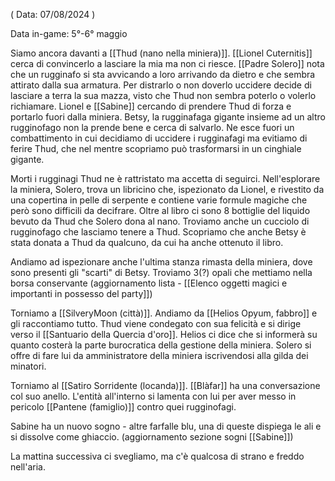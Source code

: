 ( Data: 07/08/2024 )

Data in-game: 5°-6° maggio

Siamo ancora davanti a [[Thud (nano nella miniera)]]. [[Lionel Cuternitis]] cerca di convincerlo a lasciare la mia ma non ci riesce.
[[Padre Solero]] nota che un rugginafo si sta avvicando a loro arrivando da dietro e che sembra attirato dalla sua armatura.
Per distrarlo o non doverlo uccidere decide di lasciare a terra la sua mazza, visto che Thud non sembra poterlo o volerlo richiamare.
Lionel e [[Sabine]] cercando di prendere Thud di forza e portarlo fuori dalla miniera.
Betsy, la rugginafaga gigante insieme ad un altro rugginofago non la prende bene e cerca di salvarlo. Ne esce fuori un combattimento in cui decidiamo di uccidere i rugginafagi ma evitiamo di ferire Thud, che nel mentre scopriamo può trasformarsi in un cinghiale gigante.

Morti i rugginagi Thud ne è rattristato ma accetta di seguirci.
Nell'esplorare la miniera, Solero, trova un libricino che, ispezionato da Lionel, e rivestito da una copertina in pelle di serpente e contiene varie formule magiche che però sono difficili da decifrare.
Oltre al libro ci sono 8 bottiglie del liquido bevuto da Thud che Solero dona al nano.
Troviamo anche un cucciolo di rugginofago che lasciamo tenere a Thud.
Scopriamo che anche Betsy è stata donata a Thud da qualcuno, da cui ha anche ottenuto il libro.

Andiamo ad ispezionare anche l'ultima stanza rimasta della miniera, dove sono presenti gli "scarti" di Betsy. Troviamo 3(?) opali che mettiamo nella borsa conservante
(aggiornamento lista - [[Elenco oggetti magici e importanti in possesso del party]])

Torniamo a [[SilveryMoon (città)]]. Andiamo da [[Helios Opyum, fabbro]] e gli raccontiamo tutto.
Thud viene condegato con sua felicità e si dirige verso il [[Santuario della Quercia d'oro]].
Helios ci dice che si informerà su quanto costerà la parte burocratica della gestione della miniera.
Solero si offre di fare lui da amministratore della miniera iscrivendosi alla gilda dei minatori.

Torniamo al [[Satiro Sorridente (locanda)]].
[[Blàfar]] ha una conversazione col suo anello. L'entità all'interno si lamenta con lui per aver messo in pericolo [[Pantene (famiglio)]] contro quei rugginofagi.

Sabine ha un nuovo sogno - altre farfalle blu, una di queste dispiega le ali e si dissolve come ghiaccio. (aggiornamento sezione sogni [[Sabine]])


La mattina successiva ci svegliamo, ma c'è qualcosa di strano e freddo nell'aria.
